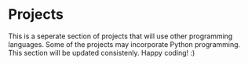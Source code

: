 # Projects

This is a seperate section of projects that will use other programming languages. Some of the projects may incorporate Python programming. This section will be updated consistenly. Happy coding! :) 
